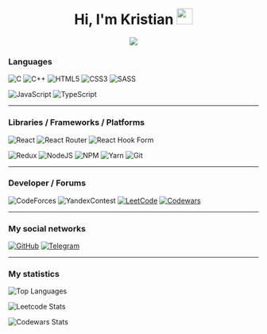 <h1 align="center">Hi, I'm Kristian <img src="https://github.com/blackcater/blackcater/raw/main/images/Hi.gif" height="32"/></h1>
<p align="center">
  <img src="https://readme-typing-svg.herokuapp.com/?lines=Intern+Fullstack+Developer+👨‍💻&font=Fira%20Code&center=true&width=400&height=50" >
</p>

### Languages

![C](https://img.shields.io/badge/-C-000000?style=for-the-badge&logo=C&logoColor=6296CC)
![C++](https://img.shields.io/badge/-C++-000000?style=for-the-badge&logo=C%2b%2b&logoColor=6296CC)
![HTML5](https://img.shields.io/badge/html5-000000?style=for-the-badge&logo=html5&logoColor=%23E34F26)
![CSS3](https://img.shields.io/badge/css3-000000?style=for-the-badge&logo=css3&logoColor=%231572B6)
![SASS](https://img.shields.io/badge/SASS-000000?style=for-the-badge&logo=SASS&logoColor=%C76494)

![JavaScript](https://img.shields.io/badge/javascript-000000?style=for-the-badge&logo=javascript&logoColor=%23F7DF1E)
![TypeScript](https://img.shields.io/badge/typescript-000000?style=for-the-badge&logo=typescript&logoColor=%2F74C0)

---

### Libraries / Frameworks / Platforms

![React](https://img.shields.io/badge/react-000000?style=for-the-badge&logo=react&logoColor=%2361DAFB)
![React Router](https://img.shields.io/badge/React_Router-000000?style=for-the-badge&logo=react-router&logoColor=CA4245)
![React Hook Form](https://img.shields.io/badge/React%20Hook%20Form-000000.svg?style=for-the-badge&logo=reacthookform&logoColor=%23EC5990)

![Redux](https://img.shields.io/badge/redux-000000.svg?style=for-the-badge&logo=redux&logoColor=%23593d88)
![NodeJS](https://img.shields.io/badge/node.js-000000?style=for-the-badge&logo=node.js&logoColor=6DA55F)
![NPM](https://img.shields.io/badge/NPM-000000.svg?style=for-the-badge&logo=npm&logoColor=%23CB3837)
![Yarn](https://img.shields.io/badge/yarn-000000.svg?style=for-the-badge&logo=yarn&logoColor=%232C8EB)
![Git](https://img.shields.io/badge/git-000000.svg?style=for-the-badge&logo=git&logoColor=%23F05033)

---

### Developer / Forums

![CodeForces](https://img.shields.io/badge/-CodeForces-000000?style=for-the-badge&logo=data%3Aimage%2Fpng%3Bbase64%2CiVBORw0KGgoAAAANSUhEUgAAABgAAAAYCAYAAADgdz34AAAABmJLR0QA%2FwD%2FAP%2BgvaeTAAAAzklEQVRIie2SMQ6CMBSGv7ZEJu9gIngHN72Bp2BwZXR3YvYcjGxexMQzmLhAUuoAGltIIKRO8k3t69%2F%2Fb14fzAwgxohWl%2BdZYFJg0ZYqILsfl6ehu3LcKyxz2nU65u6oAMf8TegzYDKBuYYRkgMY1ZSEpiYX%2B%2FLmJQBFgWFt%2FbckATY%2BAmRj3iH2YQ4Q%2BDJ67LaRkrXVal3L3FtAoHRh%2BO6GQSmdeJsi2%2FxD%2FPMxnQP%2BJKDqqZfOfrJGIkTmHFYgMkfY1QgsjenRGEcz08sLd9Ez%2BRMb2H4AAAAASUVORK5CYII%3D)
![YandexContest](https://img.shields.io/badge/-Контест-000000?style=for-the-badge&logo=data%3Aimage%2Fpng%3Bbase64%2CiVBORw0KGgoAAAANSUhEUgAAACAAAAAgCAMAAABEpIrGAAAA2FBMVEUAAAAAAAAAAAAAAAAAAAAAAAAAAAAAAAAAAAAAAAAAAAAAAAAAAAAAAAAAAAAAAAAAAAAAAAACAgIDAwMEBAQICAgODg4UFBQWFhYfHx8gICAjIyMlJSUoKCgwMDA2NjY3Nzc6Ojo8PDxAQEBKSkpNTU1WVlZYWFhZWVllZWVnZ2dpaWlsbGx3d3d5eXl9fX2Dg4ORkZGWlpacnJyhoaGkpKSsrKyxsbG2tra9vb3BwcHGxsbd3d3f39%2Fm5ubq6urv7%2B%2F19fX5%2Bfn6%2Bvr7%2B%2Fv8%2FPz%2B%2Fv7%2F%2F%2F8w9YxfAAAAEXRSTlMAAQIGEThNUIGiqquytsv6%2FH63Vj4AAAEbSURBVHjabJIDtkQxDIavrf%2FZtq0xs%2F8VPU%2Bb5Mx31MZyGEGcpEWRJnHgzMGNyhr%2F1GXkan1YQVCFQu0lDRRN4lm9n2EOmW%2F8rV6Qz2IkMCwdnl9ens5%2ByX99Nv9Bm75pmzp%2BK3Vt%2FTuD4e3ugTVA9dNtBMMHXQArzADRt0FpfhvT3pIyKL%2FnW5vfCb1BGdSBE9vfFT1rA8S8x3N61QZInNR%2BDqi7oA1Sp7CfxQ6da4OCG%2BBoPLrb3VMGKRjHXSJSKRJwbuj9WhUZg7Han2zrNoMalnt60oPio8bWcLSpRy2W9UKPelli3fvT4bo0qFxxMC16gDBoQnFyXxPV1pYApTptDbgfiU20DMzcWOWZCWUcAlmP2MxLMPsDAKTMRXbZsH%2BmAAAAAElFTkSuQmCC)
[![LeetCode](https://img.shields.io/badge/-LeetCode-000000?style=for-the-badge&logo=LeetCode)](https://leetcode.com/KristianNikulin/)
[![Codewars](https://img.shields.io/badge/Codewars-000000?style=for-the-badge&logo=codewars&logoColor=ff0000)](https://www.codewars.com/users/KristianNikulin)

---

### My social networks

[![GitHub](https://img.shields.io/badge/-GitHub-000000?style=for-the-badge&logo=GitHub)](https://github.com/KristianNikulin)
[![Telegram](https://img.shields.io/badge/-Telegram-000000?style=for-the-badge&logo=Telegram)](https://t.me/kristiannikulin)

---

### My statistics

![Top Languages](https://github-readme-stats.vercel.app/api/top-langs/?username=kristiannikulin&hide=Jupyter+Notebook&langs_count=8&custom_title=Top+Used+Languages&card_width=500&layout=compact&theme=dark&border_color=3e3e3e&bg_color=101010&title_color=f0f0f0&text_color=2bbda2)

![Leetcode Stats](https://leetcard.jacoblin.cool/kristiannikulin?theme=dark&width=500&height=190&border=1&radius=4.5&font=Montserrat&animation=true)

![Codewars Stats](https://codewars-stats-ignacio-cuadra.vercel.app/?username=KristianNikulin&theme=dark&backgroundColor=101010&borderColor=3e3e3e&textColor=fff&primaryColor=ff0000)
